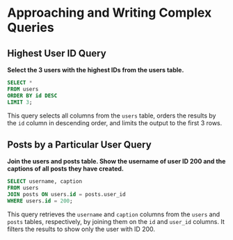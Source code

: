 # Approaching and Writing Complex Queries

## Highest User ID Query

**Select the 3 users with the highest IDs from the users table.**

```sql
SELECT *
FROM users
ORDER BY id DESC
LIMIT 3;
```

This query selects all columns from the `users` table, orders the results by the `id` column in descending order, and limits the output to the first 3 rows.

## Posts by a Particular User Query

**Join the users and posts table. Show the username of user ID 200 and the captions of all posts they have created.**

```sql
SELECT username, caption
FROM users
JOIN posts ON users.id = posts.user_id
WHERE users.id = 200;
```

This query retrieves the `username` and `caption` columns from the `users` and `posts` tables, respectively, by joining them on the `id` and `user_id` columns. It filters the results to show only the user with ID 200.
